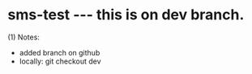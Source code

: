 # sms-test --- this is on dev branch.

(1) Notes: 
 * added branch on github
 * locally: git checkout dev
